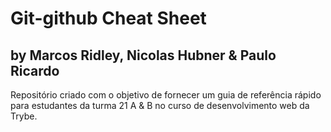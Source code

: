 # Git-github Cheat Sheet
## by Marcos Ridley, Nicolas Hubner & Paulo Ricardo
Repositório criado com o objetivo de fornecer um guia de referência rápido para estudantes da turma 21 A &amp; B no curso de desenvolvimento web da Trybe.
